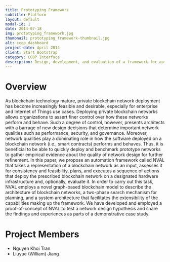 ```yaml
---
title: Prototyping Framework
subtitle: Platform
layout: default
modal-id: 1
date: 2014-07-18
img: prototyping_framework.jpg
thumbnail: prototyping_framework-thumbnail.jpg
alt: ccop_dashboard
project-date: April 2014
client: Start Bootstrap
category: CCOP Interface
description: Design, development, and evaluation of a framework for automating the deployment and evaluation of blockchain network designs. 
---
```


# Overview

As blockchain technology mature, private blockchain network deployment has become increasingly feasible and desirable, especially for enterprise and Internet of Things use cases. Deploying private blockchain networks allows organizations to assert finer control over how these networks perform and behave. Such a degree of control, however, presents architects with a barrage of new design decisions that determine important network qualities such as performance, security, and governance. Moreover, network qualities play a dominating role in how the software deployed on a blockchain network (i.e., smart contracts) performs and behaves. Thus, it is beneficial to be able to quickly deploy and benchmark prototype networks to gather empirical evidence about the quality of network design for further refinement. In this paper, we propose an automation framework called NVAL that takes a representation of a blockchain network as an input, assesses it for consistency and feasibility, plans, and executes a sequence of actions that deploy the prescribed blockchain network on a designated hardware infrastructure and, optionally, evaluate it. In order to carry out this task, NVAL employs a novel graph-based blockchain model to describe the architecture of blockchain networks, a two-phase search mechanism for planning, and a system architecture that facilitates the extensibility of the capabilities making up the framework. We have developed and employed a proof-of-concept of NVAL to test a network design hypothesis and share the findings and experiences as parts of a demonstrative case study.

# Project Members

- Nguyen Khoi Tran
- Liuyue (William) Jiang